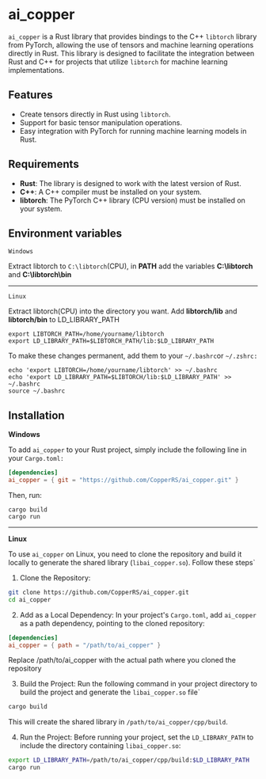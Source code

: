 # ai_copper

`ai_copper` is a Rust library that provides bindings to the C++ `libtorch` library from PyTorch, allowing the use of tensors and machine learning operations directly in Rust. This library is designed to facilitate the integration between Rust and C++ for projects that utilize `libtorch` for machine learning implementations.

## Features

- Create tensors directly in Rust using `libtorch`.
- Support for basic tensor manipulation operations.
- Easy integration with PyTorch for running machine learning models in Rust.

## Requirements

- **Rust**: The library is designed to work with the latest version of Rust.
- **C++**: A C++ compiler must be installed on your system.
- **libtorch**: The PyTorch C++ library (CPU version) must be installed on your system.

## Environment variables

`Windows`

Extract libtorch to `C:\libtorch`(CPU), in **PATH** add the variables **C:\libtorch** and **C:\libtorch\bin**

---

`Linux`

Extract libtorch(CPU) into the directory you want.
Add **libtorch/lib** and **libtorch/bin** to LD_LIBRARY_PATH

```
export LIBTORCH_PATH=/home/yourname/libtorch
export LD_LIBRARY_PATH=$LIBTORCH_PATH/lib:$LD_LIBRARY_PATH
```

To make these changes permanent, add them to your `~/.bashrc`or `~/.zshrc:`

```
echo 'export LIBTORCH=/home/yourname/libtorch' >> ~/.bashrc
echo 'export LD_LIBRARY_PATH=$LIBTORCH/lib:$LD_LIBRARY_PATH' >> ~/.bashrc
source ~/.bashrc
```
## Installation

**Windows**

To add `ai_copper` to your Rust project, simply include the following line in your `Cargo.toml:`

```toml
[dependencies]
ai_copper = { git = "https://github.com/CopperRS/ai_copper.git" }
```

Then, run:

```
cargo build
cargo run
```
---

**Linux**

To use `ai_copper` on Linux, you need to clone the repository and build it locally to generate the shared library (`libai_copper.so`). Follow these steps`

1. Clone the Repository:

```bash
git clone https://github.com/CopperRS/ai_copper.git
cd ai_copper
```

2. Add as a Local Dependency: In your project's `Cargo.toml`, add `ai_copper` as a path dependency, pointing to the cloned repository:

```toml
[dependencies]
ai_copper = { path = "/path/to/ai_copper" }
```
Replace /path/to/ai_copper with the actual path where you cloned the repository

3. Build the Project: Run the following command in your project directory to build the project and generate the `libai_copper.so` file`

```bash
cargo build
```

This will create the shared library in `/path/to/ai_copper/cpp/build`.

4. Run the Project: Before running your project, set the `LD_LIBRARY_PATH` to include the directory containing `libai_copper.so`: 

```bash
export LD_LIBRARY_PATH=/path/to/ai_copper/cpp/build:$LD_LIBRARY_PATH
cargo run
```
